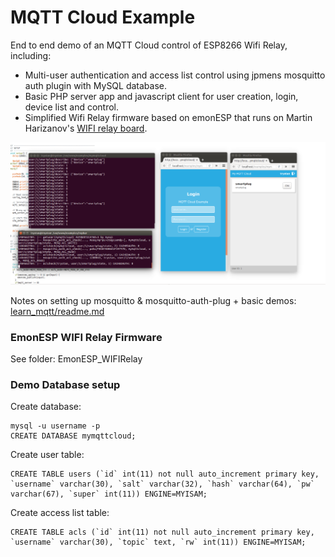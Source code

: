 # MQTT Cloud Example

End to end demo of an MQTT Cloud control of ESP8266 Wifi Relay, including:

- Multi-user authentication and access list control using jpmens mosquitto auth plugin with MySQL database.
- Basic PHP server app and javascript client for user creation, login, device list and control.
- Simplified Wifi Relay firmware based on emonESP that runs on Martin Harizanov's [WIFI relay board](https://shop.openenergymonitor.com/wifi-mqtt-relay-thermostat).

![screenshot.png](screenshot.png)

Notes on setting up mosquitto & mosquitto-auth-plug + basic demos: [learn_mqtt/readme.md](learn_mqtt/readme.md)

### EmonESP WIFI Relay Firmware

See folder: EmonESP_WIFIRelay

### Demo Database setup

Create database:

    mysql -u username -p
    CREATE DATABASE mymqttcloud;

Create user table:

    CREATE TABLE users (`id` int(11) not null auto_increment primary key, `username` varchar(30), `salt` varchar(32), `hash` varchar(64), `pw` varchar(67), `super` int(11)) ENGINE=MYISAM;
    
Create access list table:
    
    CREATE TABLE acls (`id` int(11) not null auto_increment primary key, `username` varchar(30), `topic` text, `rw` int(11)) ENGINE=MYISAM;


